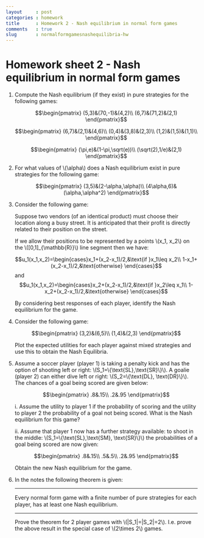 ```yaml
---
layout     : post
categories : homework
title      : Homework 2 - Nash equilibrium in normal form games
comments   : true
slug       : normalformgamesnashequilibria-hw
---
```


# Homework sheet 2 - Nash equilibrium in normal form games

1. Compute the Nash equilibrium (if they exist) in pure strategies for the following games:

    $$\begin{pmatrix}
    (5,3)&(70,-1)&(4,2)\\
    (6,7)&(71,2)&(2,1)
    \end{pmatrix}$$

    $$\begin{pmatrix}
    (6,7)&(2,1)&(4,6)\\
    (0,4)&(3,8)&(2,3)\\
    (1,2)&(1,5)&(1,1)\\
    \end{pmatrix}$$

    $$\begin{pmatrix}
    (\pi,e)&(1-\pi,\sqrt(e))\\
    (\sqrt(2),1/e)&(2,1)
    \end{pmatrix}$$


2. For what values of \\(\alpha\\) does a Nash equilibrium exist in pure strategies for the following game:

    $$\begin{pmatrix}
    (3,5)&(2-\alpha,\alpha)\\
    (4\alpha,6)&(\alpha,\alpha^2)
    \end{pmatrix}$$

3. Consider the following game:

    Suppose two vendors (of an identical product) must choose their location along a busy street. It is anticipated that their profit is directly related to their position on the street.

    If we allow their positions to be represented by a points \\(x_1, x_2\\) on the \\([0,1]_{\mathbb{R}}\\) line segment then we have:

    $$u_1(x_1,x_2)=\begin{cases}x_1+(x_2-x_1)/2,&\text{if }x_1\leq x_2\\
    1-x_1+(x_2-x_1)/2,&\text{otherwise}
    \end{cases}$$
    and
    $$u_1(x_1,x_2)=\begin{cases}x_2+(x_2-x_1)/2,&\text{if }x_2\leq x_1\\
    1-x_2+(x_2-x_1)/2,&\text{otherwise}
    \end{cases}$$

    By considering best responses of each player, identify the Nash equilibrium for the game.

4. Consider the following game:

    $$\begin{pmatrix}
    (3,2)&(6,5)\\
    (1,4)&(2,3)
    \end{pmatrix}$$


    Plot the expected utilities for each player against mixed strategies and use this to obtain the Nash Equilibria.

5. Assume a soccer player (player 1) is taking a penalty kick and has the option of shooting left or right: \\(S_1=\\{\text{SL},\text{SR}\\}\\). A goalie (player 2) can either dive left or right: \\(S_2=\\{\text{DL}, \text{DR}\\}\\). The chances of a goal being scored are given below:

    $$\begin{pmatrix}
    .8&.15\\
    .2&.95
    \end{pmatrix}$$

    i. Assume the utility to player 1 if the probability of scoring and the utility to player 2 the probability of a goal not being scored. What is the Nash equilibrium for this game?

    ii. Assume that player 1 now has a further strategy available: to shoot in the middle: \\(S_1=\\{\text{SL},\text{SM}, \text{SR}\\}\\) the probabilities of a goal being scored are now given:

    $$\begin{pmatrix}
    .8&.15\\
    .5&.5\\
    .2&.95
    \end{pmatrix}$$

    Obtain the new Nash equilibrium for the game.

6. In the notes the following theorem is given:

    ---

    Every normal form game with a ﬁnite number of pure strategies for each player, has at least one Nash equilibrium.

    ---

    Prove the theorem for 2 player games with \\(\|S_1\|=\|S_2\|=2\\). I.e. prove the above result in the special case of \\(2\times 2\\) games.
